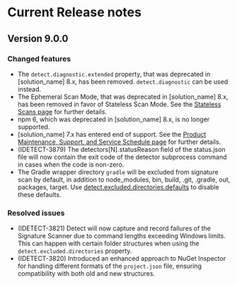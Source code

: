# Current Release notes

## Version 9.0.0

### Changed features

* The `detect.diagnostic.extended` property, that was deprecated in [solution_name] 8.x, has been removed. `detect.diagnostic` can be used instead.
* The Ephemeral Scan Mode, that was deprecated in [solution_name] 8.x, has been removed in favor of Stateless Scan Mode. See the [Stateless Scans page](runningdetect/statelessscan.md) for further details.
* npm 6, which was deprecated in [solution_name] 8.x, is no longer supported.
* [solution_name] 7.x has entered end of support. See the [Product Maintenance, Support, and Service Schedule page](https://sig-product-docs.synopsys.com/bundle/blackduck-compatibility/page/topics/Support-and-Service-Schedule.html) for further details.
* (IDETECT-3879) The detectors\[N\].statusReason field of the status.json file will now contain the exit code of the detector subprocess command in cases when the code is non-zero.
* The Gradle wrapper directory `gradle` will be excluded from signature scan by default, in addition to node_modules, bin, build, .git, .gradle, out, packages, target. Use
  [detect.excluded.directories.defaults](properties/configuration/paths.md#detect-excluded-directories-defaults-disabled-advanced) to disable these defaults.

### Resolved issues

* (IDETECT-3821) Detect will now capture and record failures of the Signature Scanner due to command lengths exceeding Windows limits. This can happen with certain folder structures when using the `detect.excluded.directories` property.
* (IDETECT-3820) Introduced an enhanced approach to NuGet Inspector for handling different formats of the `project.json` file, ensuring compatibility with both old and new structures.
